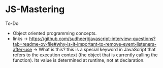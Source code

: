 # JS-Mastering
To-Do 
* Object oriented programming concepts.
* links -> https://github.com/sudheerj/javascript-interview-questions?tab=readme-ov-file#why-is-it-important-to-remove-event-listeners-after-use 
-> What is this?
this is a special keyword in JavaScript that refers to the execution context (the object that is currently calling the function).
Its value is determined at runtime, not at declaration.
